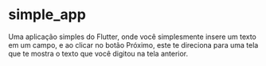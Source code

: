 # simple_app

Uma aplicação simples do Flutter, onde você simplesmente insere um texto em um campo, e ao clicar no botão Próximo, este te direciona para uma tela que te mostra o texto que você digitou na tela anterior.


